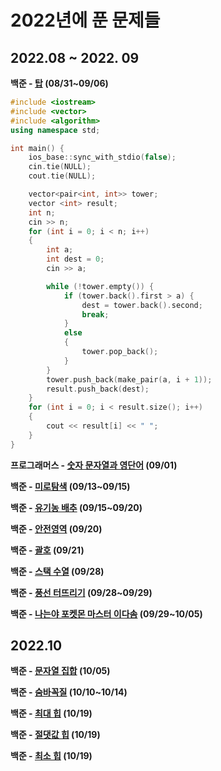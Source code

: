 # 2022년에 푼 문제들

## 2022.08 \~ 2022. 09

**백준 - [탑](https://www.acmicpc.net/problem/2493) (08/31~09/06)**

```cpp
#include <iostream>
#include <vector>
#include <algorithm>
using namespace std;

int main() {
	ios_base::sync_with_stdio(false);
	cin.tie(NULL);
	cout.tie(NULL);

	vector<pair<int, int>> tower;
	vector <int> result;
	int n;
	cin >> n;
	for (int i = 0; i < n; i++)
	{
		int a;
		int dest = 0;
		cin >> a;

		while (!tower.empty()) {
			if (tower.back().first > a) {
				dest = tower.back().second;
				break;
			}
			else
			{
				tower.pop_back();
			}
		}
		tower.push_back(make_pair(a, i + 1));
		result.push_back(dest);
	}
	for (int i = 0; i < result.size(); i++)
	{
		cout << result[i] << " ";
	}
}
```

**프로그래머스 - [숫자 문자열과 영단어](https://school.programmers.co.kr/learn/courses/30/lessons/81301) (09/01)**

**백준 - [미로탐색](https://www.acmicpc.net/problem/2178) (09/13~09/15)**

**백준 - [유기농 배추](https://www.acmicpc.net/problem/1012) (09/15~09/20)**

**백준 - [안전영역](https://www.acmicpc.net/problem/2468) (09/20)**

**백준 - [괄호](https://www.acmicpc.net/problem/9012) (09/21)**

**백준 - [스택 수열](https://www.acmicpc.net/problem/1874) (09/28)**

**백준 - [풍선 터뜨리기](https://www.acmicpc.net/problem/2346) (09/28~09/29)**

**백준 - [나는야 포켓몬 마스터 이다솜](https://www.acmicpc.net/problem/1620) (09/29~10/05)**



## 2022.10

**백준 - [문자열 집합](https://www.acmicpc.net/problem/14425) (10/05)**

**백준 - [숨바꼭질](https://www.acmicpc.net/problem/1697) (10/10~10/14)**

**백준 - [최대 힙](https://www.acmicpc.net/problem/11279) (10/19)**

**백준 - [절댓값 힙](https://www.acmicpc.net/problem/11286) (10/19)**

**백준 - [최소 힙](https://www.acmicpc.net/problem/1927) (10/19)**


